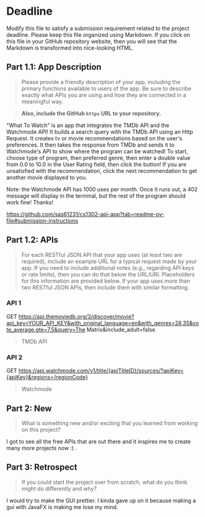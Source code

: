# Deadline

Modify this file to satisfy a submission requirement related to the project
deadline. Please keep this file organized using Markdown. If you click on
this file in your GitHub repository website, then you will see that the
Markdown is transformed into nice-looking HTML.

## Part 1.1: App Description

> Please provide a friendly description of your app, including
> the primary functions available to users of the app. Be sure to
> describe exactly what APIs you are using and how they are connected
> in a meaningful way.

> **Also, include the GitHub `https` URL to your repository.**

"What To Watch" is an app that integrates the TMDb API and the Watchmode API! It builds a search query with the TMDb API using an Http Request. It creates tv or movie recommendations based on the user's preferences. It then takes the response from TMDb and sends it to Watchmode's API to show where the program can be watched! To start, choose type of program, then preferred genre, then enter a double value from 0.0 to 10.0 in the User Rating field, then click the button! If you are unsatisfied with the recommendation, click the next recommendation to get another movie displayed to you.

 Note: the Watchmode API has 1000 uses per month. Once it runs out, a 402 message will display in the terminal, but the rest of the program should work fine! Thanks!

https://github.com/sas61231/cs1302-api-app?tab=readme-ov-file#submission-instructions

## Part 1.2: APIs

> For each RESTful JSON API that your app uses (at least two are required),
> include an example URL for a typical request made by your app. If you
> need to include additional notes (e.g., regarding API keys or rate
> limits), then you can do that below the URL/URI. Placeholders for this
> information are provided below. If your app uses more than two RESTful
> JSON APIs, then include them with similar formatting.

### API 1

GET https://api.themoviedb.org/3/discover/movie?api_key=YOUR_API_KEY&with_original_language=en&with_genres=28,35&vote_average.gte=7.5&query=The Matrix&include_adult=false


> TMDb API

### API 2

GET https://api.watchmode.com/v1/title/{apiTitleID}/sources/?apiKey={apiKey}&regions={regionCode}

> Watchmode

## Part 2: New

> What is something new and/or exciting that you learned from working
> on this project?

I got to see all the free APIs that are out there and it inspires me to create many more projects now :) .

## Part 3: Retrospect

> If you could start the project over from scratch, what do
> you think might do differently and why?

I would try to make the GUI prettier. I kinda gave up on it because making a gui with JavaFX is making me lose my mind.
